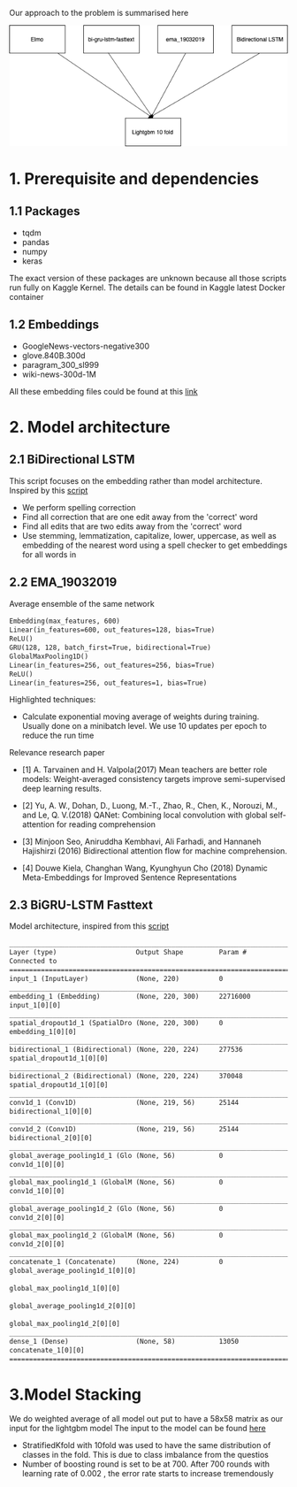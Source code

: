 Our approach to the problem is summarised here 

![model](overall_structure.png) <br>



# 1. Prerequisite and dependencies
## 1.1 Packages
- tqdm
- pandas
- numpy
- keras

The exact version of these packages are unknown because all those scripts run fully on Kaggle Kernel. The details can be found in Kaggle latest Docker container

## 1.2 Embeddings
- GoogleNews-vectors-negative300
- glove.840B.300d
- paragram_300_sl999
- wiki-news-300d-1M

All these embedding files could be found at this [link](https://www.kaggle.com/dttung2905/popular-embedding) 


# 2. Model architecture
## 2.1 BiDirectional LSTM
This script focuses on the embedding rather than model architecture. Inspired by this [script](https://www.kaggle.com/wowfattie/3rd-place)


- We perform spelling correction
- Find all correction that are one edit away from the 'correct' word
- Find all edits that are two edits away from the 'correct' word
- Use stemming, lemmatization, capitalize, lower, uppercase, as well as embedding of the nearest word using a spell checker to get embeddings for all words in

## 2.2 EMA_19032019
Average ensemble of the same network 
```
Embedding(max_features, 600)
Linear(in_features=600, out_features=128, bias=True)
ReLU()
GRU(128, 128, batch_first=True, bidirectional=True)
GlobalMaxPooling1D()
Linear(in_features=256, out_features=256, bias=True)
ReLU()
Linear(in_features=256, out_features=1, bias=True)
```

Highlighted techniques:

- Calculate exponential moving average of weights during training. Usually done on a minibatch level. We use 10 updates per epoch to reduce the run time

Relevance research paper

- [1] A. Tarvainen and H. Valpola(2017) Mean teachers are better role models: Weight-averaged consistency targets improve semi-supervised deep learning results.

- [2] Yu, A. W., Dohan, D., Luong, M.-T., Zhao, R., Chen, K., Norouzi, M., and Le, Q. V.(2018) QANet: Combining local convolution with global self-attention for reading comprehension

- [3] Minjoon Seo, Aniruddha Kembhavi, Ali Farhadi, and Hannaneh Hajishirzi (2016) Bidirectional attention flow for machine comprehension.

- [4] Douwe Kiela, Changhan Wang, Kyunghyun Cho (2018) Dynamic Meta-Embeddings for Improved Sentence Representations

## 2.3 BiGRU-LSTM Fasttext
Model architecture, inspired from this [script](https://www.kaggle.com/tunguz/bi-gru-lstm-cnn-poolings-fasttext/comments) 

```
__________________________________________________________________________________________________
Layer (type)                    Output Shape         Param #     Connected to                     
==================================================================================================
input_1 (InputLayer)            (None, 220)          0                                            
__________________________________________________________________________________________________
embedding_1 (Embedding)         (None, 220, 300)     22716000    input_1[0][0]                    
__________________________________________________________________________________________________
spatial_dropout1d_1 (SpatialDro (None, 220, 300)     0           embedding_1[0][0]                
__________________________________________________________________________________________________
bidirectional_1 (Bidirectional) (None, 220, 224)     277536      spatial_dropout1d_1[0][0]        
__________________________________________________________________________________________________
bidirectional_2 (Bidirectional) (None, 220, 224)     370048      spatial_dropout1d_1[0][0]        
__________________________________________________________________________________________________
conv1d_1 (Conv1D)               (None, 219, 56)      25144       bidirectional_1[0][0]            
__________________________________________________________________________________________________
conv1d_2 (Conv1D)               (None, 219, 56)      25144       bidirectional_2[0][0]            
__________________________________________________________________________________________________
global_average_pooling1d_1 (Glo (None, 56)           0           conv1d_1[0][0]                   
__________________________________________________________________________________________________
global_max_pooling1d_1 (GlobalM (None, 56)           0           conv1d_1[0][0]                   
__________________________________________________________________________________________________
global_average_pooling1d_2 (Glo (None, 56)           0           conv1d_2[0][0]                   
__________________________________________________________________________________________________
global_max_pooling1d_2 (GlobalM (None, 56)           0           conv1d_2[0][0]                   
__________________________________________________________________________________________________
concatenate_1 (Concatenate)     (None, 224)          0           global_average_pooling1d_1[0][0] 
                                                                 global_max_pooling1d_1[0][0]     
                                                                 global_average_pooling1d_2[0][0] 
                                                                 global_max_pooling1d_2[0][0]     
__________________________________________________________________________________________________
dense_1 (Dense)                 (None, 58)           13050       concatenate_1[0][0]              
==================================================================================================
```


# 3.Model Stacking

We do weighted average of all model out put to have a 58x58 matrix as our input for the lightgbm model
The input to the model can be found [here](https://www.kaggle.com/dttung2905/ensembling-ndsc)

- StratifiedKfold with  10fold was used to have the same distribution of classes in the fold. This is due to class imbalance from the questios
- Number of boosting round is set to be at 700. After 700 rounds with learning rate of 0.002 , the error rate starts to increase tremendously 

